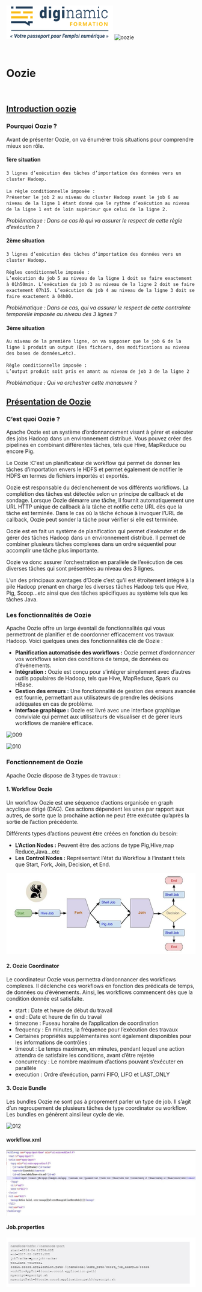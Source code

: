 ﻿![diginamic](../img/diginamic.png) ![oozie](../img/oozie.png)

<br>

# Oozie

<br>

## <u>Introduction oozie</u>

### **Pourquoi Oozie ?**

Avant de présenter Oozie, on va énumérer trois situations pour comprendre mieux son rôle.

#### 1ère situation

    3 lignes d’exécution des tâches d’importation des données vers un cluster Hadoop.

    La règle conditionnelle imposée :
    Présenter le job 2 au niveau du cluster Hadoop avant le job 6 au niveau de la ligne 1 étant donné que le rythme d’exécution au niveau de la ligne 1 est de loin supérieur que celui de la ligne 2.

_Problématique : Dans ce cas là qui va assurer le respect de cette règle d’exécution ?_

#### 2ème situation

    3 lignes d’exécution des tâches d’importation des données vers un cluster Hadoop.

    Règles conditionnelle imposée :
    L’exécution du job 5 au niveau de la ligne 1 doit se faire exactement à 01h50min. L’exécution du job 3 au niveau de la ligne 2 doit se faire exactement 07h15. L’exécution du job 4 au niveau de la ligne 3 doit se faire exactement à 04h00.

_Problématique : Dans ce cas, qui va assurer le respect de cette contrainte temporelle imposée au niveau des 3 lignes ?_

#### 3ème situation

    Au niveau de la première ligne, on va supposer que le job 6 de la ligne 1 produit un output (Des fichiers, des modifications au niveau des bases de données…etc).

    Règle conditionnelle imposée :
    L’output produit soit pris en amant au niveau de job 3 de la ligne 2

_Problématique : Qui va orchestrer cette manœuvre ?_

<div style="page-break-after: always;"></div>

## <u>Présentation de Oozie</u>

### **C’est quoi Oozie ?**

Apache Oozie est un système d’ordonnancement visant à gérer et exécuter des jobs Hadoop dans un environnement distribué. Vous pouvez créer des pipelines en combinant différentes tâches, tels que Hive, MapReduce ou encore Pig.

Le Oozie :C'est un planificateur de workflow qui permet de donner les tâches d’importation envers le HDFS et permet également de notifier le HDFS en termes de fichiers importés et exportés.

Oozie est responsable du déclenchement de vos différents workflows. La complétion des tâches est détectée selon un principe de callback et de sondage. Lorsque Oozie démarre une tâche, il fournit automatiquement une URL HTTP unique de callback à la tâche et notifie cette URL dès que la tâche est terminée. Dans le cas où la tâche échoue à invoquer l’URL de callback, Oozie peut sonder la tâche pour vérifier si elle est terminée.

Oozie est en fait un système de planification qui permet d’exécuter et de gérer des tâches Hadoop dans un environnement distribué. Il permet de combiner plusieurs tâches complexes dans un ordre séquentiel pour accomplir une tâche plus importante.

Oozie va donc assurer l’orchestration en parallèle de l’exécution de ces diverses tâches qui sont présentées au niveau des 3 lignes.

L’un des principaux avantages d’Oozie c’est qu’il est étroitement intégré à la pile Hadoop prenant en charge les diverses tâches Hadoop tels que Hive, Pig, Scoop…etc ainsi que des tâches spécifiques au système tels que les tâches Java.

### **Les fonctionnalités de Oozie**

Apache Oozie offre un large éventail de fonctionnalités qui vous permettront de planifier et de coordonner efficacement vos travaux Hadoop. Voici quelques unes des fonctionnalités clé de Oozie :

- **Planification automatisée des workflows :** Oozie permet d’ordonnancer vos workflows selon des conditions de temps, de données ou d’événements.
- **Intégration :** Oozie est conçu pour s’intégrer simplement avec d’autres outils populaires de Hadoop, tels que Hive, MapReduce, Spark ou HBase.
- **Gestion des erreurs :** Une fonctionnalité de gestion des erreurs avancée est fournie, permettant aux utilisateurs de prendre les décisions adéquates en cas de problème.
- **Interface graphique :** Oozie est livré avec une interface graphique conviviale qui permet aux utilisateurs de visualiser et de gérer leurs workflows de manière efficace.

![009](009.png)

![010](010.png)

### **Fonctionnement de Oozie**

Apache Oozie dispose de 3 types de travaux :

#### 1. Workflow Oozie

Un workflow Oozie est une séquence d’actions organisée en graph acyclique dirigé (DAG). Ces actions dépendent les unes par rapport aux autres, de sorte que la prochaine action ne peut être exécutée qu’après la sortie de l’action précédente.

Différents types d’actions peuvent être créées en fonction du besoin:

- **L’Action Nodes :** Peuvent être des actions de type Pig,Hive,map Reduce,Java…etc
- **Les Control Nodes :** Représentant l’état du Workflow à l’instant t tels que Start, Fork, Join, Decision, et End.

![011](011.jpeg)

#### 2. Oozie Coordinator

Le coordinateur Oozie vous permettra d’ordonnancer des workflows complexes. Il déclenche ces workflows en fonction des prédicats de temps, de données ou d’événements. Ainsi, les workflows commencent dès que la condition donnée est satisfaite.

- start : Date et heure de début du travail
- end : Date et heure de fin du travail
- timezone : Fuseau horaire de l’application de coordination
- frequency : En minutes, la fréquence pour l’exécution des travaux
- Certaines propriétés supplémentaires sont également disponibles pour les informations de contrôles :
- timeout : Le temps maximum, en minutes, pendant lequel une action attendra de satisfaire les conditions, avant d’être rejetée
- concurrency : Le nombre maximum d’actions pouvant s’exécuter en parallèle
- execution : Ordre d’exécution, parmi FIFO, LIFO et LAST_ONLY

#### 3. Oozie Bundle

Les bundles Oozie ne sont pas à proprement parler un type de job. Il s’agit d’un regroupement de plusieurs tâches de type coordinator ou workflow. Les bundles en génèrent ainsi leur cycle de vie.

![012](012.png)

#### workflow.xml

![013](013.jpeg)

#### Job.properties

![014](014.jpeg)
